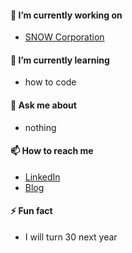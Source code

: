 #### 🔭 I’m currently working on  
- [SNOW Corporation](https://snowcorp.com/ko/)

#### 🌱 I’m currently learning  
- how to code

#### 💬 Ask me about  
- nothing  

#### 📫 How to reach me  
- [LinkedIn](https://www.linkedin.com/in/june-kim-735176153/)    
- [Blog](http://junekkk.tistory.com/)  

#### ⚡ Fun fact  
- I will turn 30 next year  
